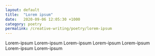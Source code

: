 ```yaml
---
layout: default
title:  "Lorem ipsum"
date:   2020-09-06 12:05:30 +1000
category: poetry
permalink: /creative-writing/poetry/lorem-ipsum
---
```


Lorem-ipsum
Lorem-ipsum
Lorem-ipsum
Lorem-ipsum
Lorem-ipsum
Lorem-ipsum
Lorem-ipsum
